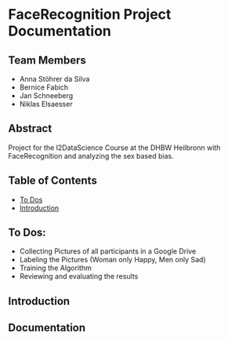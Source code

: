 # FaceRecognition Project Documentation

## Team Members
- Anna Stöhrer da Silva
- Bernice Fabich
- Jan Schneeberg
- Niklas Elsaesser

## Abstract
Project for the I2DataScience Course at the DHBW Heilbronn with FaceRecognition and analyzing the sex based bias.

## Table of Contents
- [To Dos](#to-dos)
- [Introduction](#introduction)

## To Dos:
- Collecting Pictures of all participants in a Google Drive
- Labeling the Pictures (Woman only Happy, Men only Sad)
- Training the Algorithm
- Reviewing and evaluating the results

## Introduction

## Documentation
